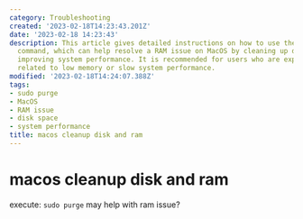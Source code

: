 ```yaml
---
category: Troubleshooting
created: '2023-02-18T14:23:43.201Z'
date: '2023-02-18 14:23:43'
description: This article gives detailed instructions on how to use the `sudo purge`
  command, which can help resolve a RAM issue on MacOS by cleaning up disk space and
  improving system performance. It is recommended for users who are experiencing issues
  related to low memory or slow system performance.
modified: '2023-02-18T14:24:07.388Z'
tags:
- sudo purge
- MacOS
- RAM issue
- disk space
- system performance
title: macos cleanup disk and ram
---
```


# macos cleanup disk and ram

execute: `sudo purge` may help with ram issue?
